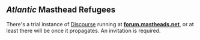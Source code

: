 ## _Atlantic_ Masthead Refugees

There's a trial instance of [Discourse](https://www.discourse.org/) running at **[forum.mastheads.net](https://forum.mastheads.net)**, or at least there will be once it propagates. An invitation is required.
